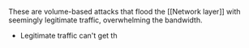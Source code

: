 These are volume-based attacks that flood the [[Network layer]] with seemingly legitimate traffic, overwhelming the bandwidth.
- Legitimate traffic can't get th
